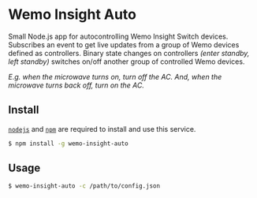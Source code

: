 # Wemo Insight Auto
Small Node.js app for autocontrolling Wemo Insight Switch devices. Subscribes an event to get live updates from a group of Wemo devices defined as controllers. Binary state changes on controllers _(enter standby, left standby)_ switches on/off another group of controlled Wemo devices.

_E.g. when the microwave turns on, turn off the AC. And, when the microwave turns back off, turn on the AC._

## Install

[`nodejs`](https://nodejs.org) and [`npm`](https://npmjs.com) are required to install and use this service.

```bash
$ npm install -g wemo-insight-auto
```

## Usage

```bash
$ wemo-insight-auto -c /path/to/config.json
```

